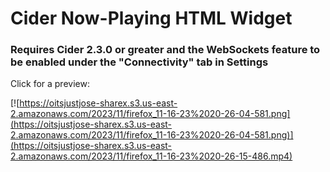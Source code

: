 # Cider Now-Playing HTML Widget

### Requires Cider 2.3.0 or greater and the WebSockets feature to be enabled under the "Connectivity" tab in Settings

Click for a preview:

[![https://oitsjustjose-sharex.s3.us-east-2.amazonaws.com/2023/11/firefox_11-16-23%2020-26-04-581.png](https://oitsjustjose-sharex.s3.us-east-2.amazonaws.com/2023/11/firefox_11-16-23%2020-26-04-581.png)](https://oitsjustjose-sharex.s3.us-east-2.amazonaws.com/2023/11/firefox_11-16-23%2020-26-15-486.mp4)
